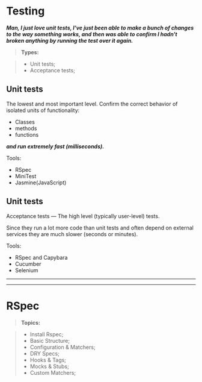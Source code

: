 Testing
====================

***Man, I just love unit tests, I've just been able to make a bunch of changes to the way something works, and then was able to confirm I hadn't broken anything by running the test over it again.***

> **Types:**

>- Unit tests;
>- Acceptance tests;



Unit tests
----------------

The lowest and most important level. Confirm the correct behavior of isolated units of functionality:

- Classes
- methods
- functions

***and run extremely fast (milliseconds).***


Tools: 

- RSpec
- MiniTest
- Jasmine(JavaScript)

Unit tests
----------------

Acceptance tests — The high level (typically user-level) tests.

Since they run a lot more code than unit tests and often depend on external services they are much slower (seconds or minutes).

Tools:

- RSpec and Capybara
- Cucumber
- Selenium

----------------
----------------

RSpec
====================

> **Topics:**

>- Install Rspec;
>- Basic Structure;
>- Configuration & Matchers;
>- DRY Specs;
>- Hooks & Tags;
>- Mocks & Stubs;
>- Custom Matchers;
